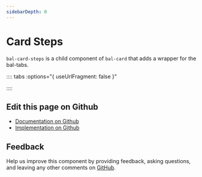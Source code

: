 ```yaml
---
sidebarDepth: 0
---
```



# Card Steps

`bal-card-steps` is a child component of `bal-card` that adds a wrapper for the bal-tabs.




<!-- docs:child of bal-card -->

:::: tabs :options="{ useUrlFragment: false }"


::::

## Edit this page on Github

* [Documentation on Github](https://github.com/baloise/design-system/blob/master/docs/src/components/components/bal-card-steps.md)
* [Implementation on Github](https://github.com/baloise/design-system/blob/master/packages/components/src/components/bal-card-steps)

## Feedback

Help us improve this component by providing feedback, asking questions, and leaving any other comments on [GitHub](https://github.com/baloise/design-system/issues/new).

